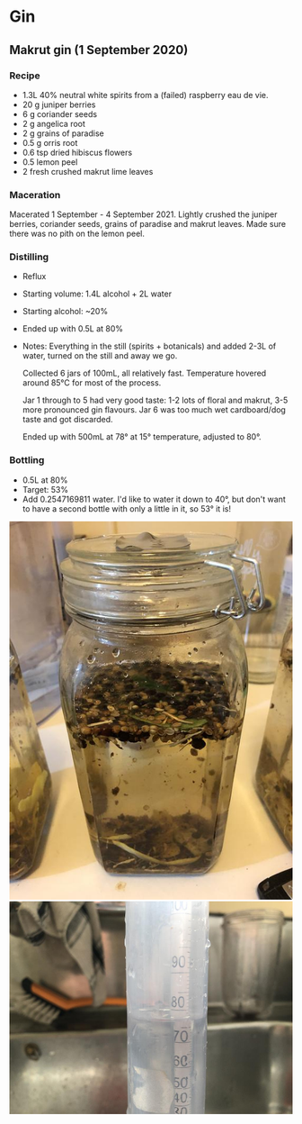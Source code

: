 # Gin

## Makrut gin (1 September 2020)

### Recipe

  - 1.3L 40% neutral white spirits from a (failed) raspberry eau de vie.
  - 20 g juniper berries
  - 6 g coriander seeds
  - 2 g angelica root
  - 2 g grains of paradise
  - 0.5 g orris root
  - 0.6 tsp dried hibiscus flowers
  - 0.5 lemon peel
  - 2 fresh crushed makrut lime leaves

### Maceration

Macerated 1 September - 4 September 2021.
Lightly crushed the juniper berries, coriander seeds, grains of paradise and makrut leaves. Made sure there was no pith on the lemon peel.

### Distilling

  - Reflux
  - Starting volume: 1.4L alcohol + 2L water
  - Starting alcohol: ~20%
  - Ended up with 0.5L at 80%
  - Notes:
    Everything in the still (spirits + botanicals) and added 2-3L of water, turned on the still and away we go.

    Collected 6 jars of 100mL, all relatively fast. Temperature hovered around 85°C for most of the process.

    Jar 1 through to 5 had very good taste: 1-2 lots of floral and makrut, 3-5 more pronounced gin flavours. Jar 6 was too much wet cardboard/dog taste and got discarded.

    Ended up with 500mL at 78° at 15° temperature, adjusted to 80°.
    
### Bottling

  - 0.5L at 80%
  - Target: 53%
  - Add 0.2547169811 water.
  I'd like to water it down to 40°, but don't want to have a second bottle with only a little in it, so 53° it is!

![Maceration](https://github.com/riencroonenborghs/distilling/blob/master/recipes/gin/makrut%20-%202020.09.01%20-%201.jpeg?raw=true "Maceration")
![78%](https://github.com/riencroonenborghs/distilling/blob/master/recipes/gin/makrut%20-%202020.09.01%20-%202.jpeg?raw=true "78%")
